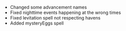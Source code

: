 - Changed some advancement names
- Fixed nighttime events happening at the wrong times
- Fixed levitation spell not respecting havens
- Added mysteryEggs spell